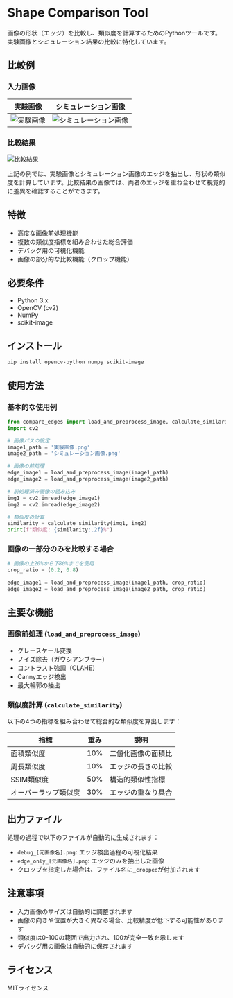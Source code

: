 # Shape Comparison Tool

画像の形状（エッジ）を比較し、類似度を計算するためのPythonツールです。実験画像とシミュレーション結果の比較に特化しています。

## 比較例

### 入力画像
| 実験画像 | シミュレーション画像 |
|:--------:|:------------------:|
| ![実験画像](https://github.com/user-attachments/assets/3c40ce97-6591-46e6-b987-96c13f37b8ad)| ![シミュレーション画像](https://github.com/user-attachments/assets/c3b8630f-afd1-4e74-8dab-60f0273d5e1d) |

### 比較結果
![比較結果](https://github.com/user-attachments/assets/a6e0a075-0319-42d4-891b-3b07b5f9e0a3)

上記の例では、実験画像とシミュレーション画像のエッジを抽出し、形状の類似度を計算しています。比較結果の画像では、両者のエッジを重ね合わせて視覚的に差異を確認することができます。

## 特徴

- 高度な画像前処理機能
- 複数の類似度指標を組み合わせた総合評価
- デバッグ用の可視化機能
- 画像の部分的な比較機能（クロップ機能）

## 必要条件

- Python 3.x
- OpenCV (cv2)
- NumPy
- scikit-image

## インストール

```bash
pip install opencv-python numpy scikit-image
```

## 使用方法

### 基本的な使用例

```python
from compare_edges import load_and_preprocess_image, calculate_similarity
import cv2

# 画像パスの設定
image1_path = '実験画像.png'
image2_path = 'シミュレーション画像.png'

# 画像の前処理
edge_image1 = load_and_preprocess_image(image1_path)
edge_image2 = load_and_preprocess_image(image2_path)

# 前処理済み画像の読み込み
img1 = cv2.imread(edge_image1)
img2 = cv2.imread(edge_image2)

# 類似度の計算
similarity = calculate_similarity(img1, img2)
print(f"類似度: {similarity:.2f}%")
```

### 画像の一部分のみを比較する場合

```python
# 画像の上20%から下80%までを使用
crop_ratio = (0.2, 0.8)

edge_image1 = load_and_preprocess_image(image1_path, crop_ratio)
edge_image2 = load_and_preprocess_image(image2_path, crop_ratio)
```

## 主要な機能

### 画像前処理 (`load_and_preprocess_image`)
- グレースケール変換
- ノイズ除去（ガウシアンブラー）
- コントラスト強調（CLAHE）
- Cannyエッジ検出
- 最大輪郭の抽出

### 類似度計算 (`calculate_similarity`)
以下の4つの指標を組み合わせて総合的な類似度を算出します：

| 指標 | 重み | 説明 |
|------|------|------|
| 面積類似度 | 10% | 二値化画像の面積比 |
| 周長類似度 | 10% | エッジの長さの比較 |
| SSIM類似度 | 50% | 構造的類似性指標 |
| オーバーラップ類似度 | 30% | エッジの重なり具合 |

## 出力ファイル

処理の過程で以下のファイルが自動的に生成されます：

- `debug_[元画像名].png`: エッジ検出過程の可視化結果
- `edge_only_[元画像名].png`: エッジのみを抽出した画像
- クロップを指定した場合は、ファイル名に`_cropped`が付加されます

## 注意事項

- 入力画像のサイズは自動的に調整されます
- 画像の向きや位置が大きく異なる場合、比較精度が低下する可能性があります
- 類似度は0-100の範囲で出力され、100が完全一致を示します
- デバッグ用の画像は自動的に保存されます

## ライセンス

MITライセンス
